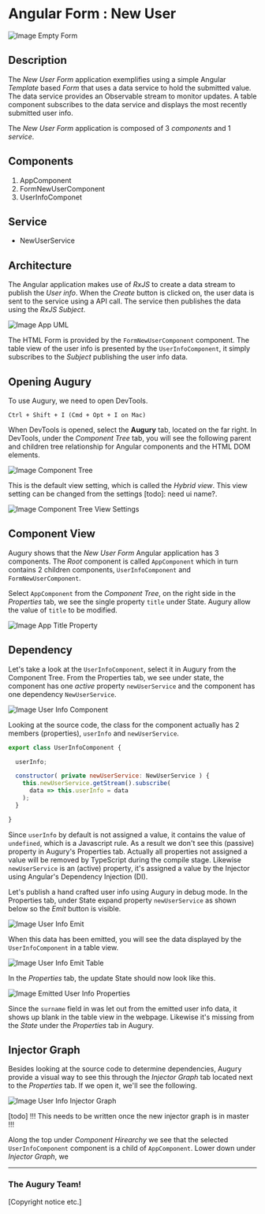 # Angular Form : New User

![Image Empty Form](images/form-empty.png)
## Description

The _New User Form_ application exemplifies using a simple Angular _Template_ based _Form_ that uses a data service to hold the submitted value. The data service provides an Observable stream to monitor updates. A table component subscribes to the data service and displays the most recently submitted user info.

The _New User Form_ application is composed of 3 _components_ and 1 _service_.

## Components

1. AppComponent
1. FormNewUserComponent
1. UserInfoComponet

## Service

* NewUserService

## Architecture

The Angular application makes use of _RxJS_ to create a data stream to publish the _User info_. When the _Create_ button is clicked on, the user data is sent to the service using a API call. The service then publishes the data using the _RxJS Subject_.

![Image App UML](images/app-uml.png)

The HTML Form is provided by the `FormNewUserComponent` component. The table view of the user info is presented by the `UserInfoComponent`, it simply subscribes to the _Subject_ publishing the user info data.

## Opening Augury
To use Augury, we need to open DevTools.

```
Ctrl + Shift + I (Cmd + Opt + I on Mac)
```

When DevTools is opened, select the **Augury** tab, located on the far right. In DevTools, under the _Component Tree_ tab, you will see the following parent and children tree relationship for Angular components and the HTML DOM elements.

![Image Component Tree](images/component-tree.png)

This is the default view setting, which is called the _Hybrid view_. This view setting can be changed from the settings [todo]: need ui name?.

![Image Component Tree View Settings](images/component-tree-view-setting.png)

## Component View

Augury shows that the _New User Form_ Angular application has 3 components. The _Root_ component is called `AppComponent` which in turn contains 2 children components, `UserInfoComponent` and `FormNewUserComponent`.

Select `AppComponent` from the _Component Tree_, on the right side in the _Properties_ tab, we see the single property `title` under State. Augury allow the value of `title` to be modified.

![Image App Title Property](images/app-title.png)

## Dependency
Let's take a look at the `UserInfoComponent`, select it in Augury from the Component Tree. From the Properties tab, we see under state, the component has one _active_ property `newUserService` and the component has one dependency `NewUserService`.

![Image User Info Component](images/user-info-component.png)

Looking at the source code, the class for the component actually has 2 members (properties), `userInfo` and `newUserService`.

```js
export class UserInfoComponent {

  userInfo;

  constructor( private newUserService: NewUserService ) {
    this.newUserService.getStream().subscribe(
      data => this.userInfo = data
    );
  }

}
```

Since `userInfo` by default is not assigned a value, it contains the value of `undefined`, which is a Javascript rule. As a result we don't see this (passive) property in Augury's Properties tab. Actually all properties not assigned a value will be removed by TypeScript during the compile stage. Likewise `newUserService` is an (active) property, it's assigned a value by the Injector using Angular's Dependency Injection (DI).

Let's publish a hand crafted user info using Augury in debug mode. In the Properties tab, under State expand property `newUserService` as shown below so the _Emit_ button is visible.

![Image User Info Emit](images/emit-user-info.png)

When this data has been emitted, you will see the data displayed by the `UserInfoComponent` in a table view.

![Image User Info Emit Table](images/emit-user-info-table.png)

In the _Properties_ tab, the update State should now look like this.

![Image Emitted User Info Properties](images/emitted-user-info-properties.png)

Since the `surname` field in was let out from the emitted user info data, it shows up blank in the table view in the webpage. Likewise it's missing from the _State_ under the _Properties_ tab in Augury.

## Injector Graph

Besides looking at the source code to determine dependencies, Augury provide a visual way to see this through the _Injector Graph_ tab located next to the _Properties_ tab. If we open it, we'll see the following.

![Image User Info Injector Graph](images/user-info-injector-graph.png)

[todo] !!! This needs to be written once the new injector graph is in master !!!

Along the top under _Component Hirearchy_ we see that the selected `UserInfoComponent` component is a child of `AppComponent`. Lower down under _Injector Graph_, we 

---
### The Augury Team!

[Copyright notice etc.]
